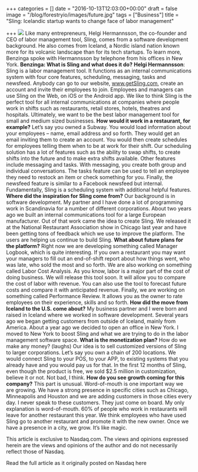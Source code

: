 +++
categories = []
date = "2016-10-13T12:03:00+00:00"
draft = false
image = "/blog/forestryio/images/future.jpg"
tags = ["Business"]
title = "Sling: Icelandic startup wants to change face of labor management"

+++
![](/blog/forestryio/images/future.jpg)
Like many entrepreneurs, Helgi Hermannsson, the co-founder and CEO of labor management tool, Sling, comes from a software development background. He also comes from Iceland, a Nordic island nation known more for its volcanic landscape than for its tech startups.
To learn more, Benzinga spoke with Hermannsson by telephone from his offices in New York.
**Benzinga: What is Sling and what does it do?**
**Helgi Hermannsson**: Sling is a labor management tool. It functions as an internal communications system with four core features, scheduling, messaging, tasks and newsfeed.
Anybody can go to our website, www.getSling.com, create an account and invite their employees to join. Employees and managers can use Sling on the Web, on iOS or the Android app.
We like to think Sling is the perfect tool for all internal communications at companies where people work in shifts such as restaurants, retail stores, hotels, theatres and hospitals. Ultimately, we want to be the best labor management tool for small and medium sized businesses.
**How would it work in a restaurant, for example?**
Let’s say you owned a Subway. You would load information about your employees – name, email address and so forth. They would get an email inviting them to create an account.
You would then create schedules for employees telling them when to be at work for their shift. Our scheduling solution has a lot of features such as the ability to swap shifts, to create shifts into the future and to make extra shifts available.
Other features include messaging and tasks. With messaging, you create both group and individual conversations. The tasks feature can be used to tell an employee they need to restock an item or check something for you.
Finally, the newsfeed feature is similar to a Facebook newsfeed but internal. Fundamentally, Sling is a scheduling system with additional helpful features.
**Where did the inspiration for Sling come from?**
Our background is in software development. My partner and I have done a lot of programming work in Scandinavia for a number of different corporations. About two years ago we built an internal communications tool for a large European manufacturer. Out of that work came the idea to create Sling.
We released it at the National Restaurant Association show in Chicago last year and have been getting tons of feedback which we use to improve the platform. The users are helping us continue to build Sling.
**What about future plans for the platform?**
Right now we are developing something called Manager Logbook, which is quite interesting. If you own a restaurant you may want your managers to fill out an end-of-shift report about how things went, who was late, who sold the most and so forth.
We are also working on something called Labor Cost Analysis. As you know, labor is a major part of the cost of doing business. We will release this tool soon. It will allow you to compare the cost of labor with revenue. You can also use the tool to forecast future costs and compare it with anticipated revenue.
Finally, we are working on something called Performance Review. It allows you as the owner to rate employees on their experience, skills and so forth.
**How did the move from Iceland to the U.S. come about?**
My business partner and I were born and raised in Iceland where we worked in software development. Several years ago we began getting customers from outside of Iceland, mainly from America.
About a year ago we decided to open an office in New York. I moved to New York to boost Sling and what we are trying to do in the labor management software space.
**What is the monetization plan?**
How do we make any money? (laughs) Our idea is to sell customized versions of Sling to larger corporations. Let’s say you own a chain of 200 locations. We would connect Sling to your POS, to your APP, to existing systems that you already have and you would pay us for that.
In the first 12 months of Sling, even though the product is free, we sold $2.5 million in customization, believe it or not. Not bad, I think.
**How do you see growth coming for this company?**
This part is unusual. Word-of-mouth is one important way we are growing. We have a strong presence in specific cities such as Chicago, Minneapolis and Houston and we are adding customers in those cities every day. I never speak to these customers. They just come on board.
My only explanation is word-of-mouth. 60% of people who work in restaurants will leave for another restaurant this year. We think employees who have used Sling go to another restaurant and promote it with the new owner. Once we have a presence in a city, we grow. It’s like magic.

This article is exclusive to Nasdaq.com.
The views and opinions expressed herein are the views and opinions of the author and do not necessarily reflect those of Nasdaq.

Read the full article as it originally posted on Nasdaq here